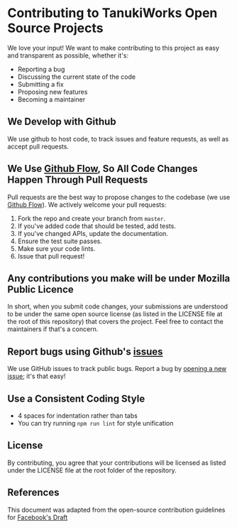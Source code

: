 # Contributing to TanukiWorks Open Source Projects
We love your input! We want to make contributing to this project as easy and transparent as possible, whether it's:
- Reporting a bug
- Discussing the current state of the code
- Submitting a fix
- Proposing new features
- Becoming a maintainer

## We Develop with Github
We use github to host code, to track issues and feature requests, as well as accept pull requests.

## We Use [Github Flow](https://guides.github.com/introduction/flow/index.html), So All Code Changes Happen Through Pull Requests
Pull requests are the best way to propose changes to the codebase (we use [Github Flow](https://guides.github.com/introduction/flow/index.html)). We actively welcome your pull requests:

1. Fork the repo and create your branch from `master`.
2. If you've added code that should be tested, add tests.
3. If you've changed APIs, update the documentation.
4. Ensure the test suite passes.
5. Make sure your code lints.
6. Issue that pull request!

## Any contributions you make will be under Mozilla Public Licence
In short, when you submit code changes, your submissions are understood to be under the same open source license (as listed in the LICENSE file at the root of this repository) that covers the project. Feel free to contact the maintainers if that's a concern.

## Report bugs using Github's [issues](https://github.com/TanukiHQ/Tanuki-Node-Boilerplate/issues)
We use GitHub issues to track public bugs. Report a bug by [opening a new issue](https://github.com/TanukiHQ/Tanuki-Node-Boilerplate/issues/new/choose); it's that easy!

## Use a Consistent Coding Style
* 4 spaces for indentation rather than tabs
* You can try running `npm run lint` for style unification

## License
By contributing, you agree that your contributions will be licensed as listed under the LICENSE file at the root folder of the repository.

## References
This document was adapted from the open-source contribution guidelines for [Facebook's Draft](https://github.com/facebook/draft-js/blob/a9316a723f9e918afde44dea68b5f9f39b7d9b00/CONTRIBUTING.md)
